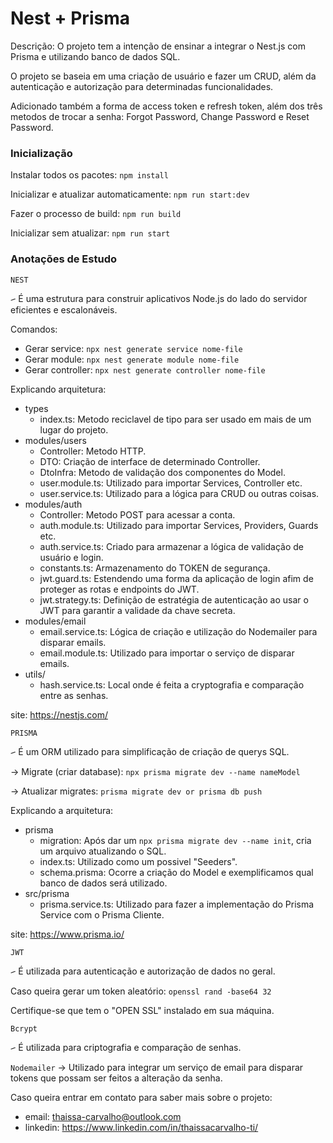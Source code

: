 # Nest + Prisma

Descrição: O projeto tem a intenção de ensinar a integrar o Nest.js com Prisma e utilizando banco de dados SQL.

O projeto se baseia em uma criação de usuário e fazer um CRUD, além da autenticação e autorização para determinadas funcionalidades.

Adicionado também a forma de access token e refresh token, além dos três metodos de trocar a senha: Forgot Password, Change Password e Reset Password.

### Inicialização

Instalar todos os pacotes: `npm install`

Inicializar e atualizar automaticamente: `npm run start:dev`

Fazer o processo de build: `npm run build`

Inicializar sem atualizar: `npm run start`

### Anotações de Estudo

`NEST`

꠳ É uma estrutura para construir aplicativos Node.js do lado do servidor eficientes e escalonáveis.

Comandos:

-   Gerar service: `npx nest generate service nome-file`
-   Gerar module: `npx nest generate module nome-file`
-   Gerar controller: `npx nest generate controller nome-file`

Explicando arquitetura:

-   types
    -   index.ts: Metodo reciclavel de tipo para ser usado em mais de um lugar do projeto.
-   modules/users
    -   Controller: Metodo HTTP.
    -   DTO: Criação de interface de determinado Controller.
    -   DtoInfra: Metodo de validação dos componentes do Model.
    -   user.module.ts: Utilizado para importar Services, Controller etc.
    -   user.service.ts: Utilizado para a lógica para CRUD ou outras coisas.
-   modules/auth
    -   Controller: Metodo POST para acessar a conta.
    -   auth.module.ts: Utilizado para importar Services, Providers, Guards etc.
    -   auth.service.ts: Criado para armazenar a lógica de validação de usuário e login.
    -   constants.ts: Armazenamento do TOKEN de segurança.
    -   jwt.guard.ts: Estendendo uma forma da aplicação de login afim de proteger as rotas e endpoints do JWT.
    -   jwt.strategy.ts: Definição de estratégia de autenticação ao usar o JWT para garantir a validade da chave secreta.
-   modules/email
    -   email.service.ts: Lógica de criação e utilização do Nodemailer para disparar emails.
    -   email.module.ts: Utilizado para importar o serviço de disparar emails.
-   utils/
    -   hash.service.ts: Local onde é feita a cryptografia e comparação entre as senhas.

site: https://nestjs.com/

`PRISMA`

꠳ É um ORM utilizado para simplificação de criação de querys SQL.

-> Migrate (criar database): `npx prisma migrate dev --name nameModel`

-> Atualizar migrates: `prisma migrate dev or prisma db push`

Explicando a arquitetura:

-   prisma
    -   migration: Após dar um `npx prisma migrate dev --name init`, cria um arquivo atualizando o SQL.
    -   index.ts: Utilizado como um possivel "Seeders".
    -   schema.prisma: Ocorre a criação do Model e exemplificamos qual banco de dados será utilizado.
-   src/prisma
    -   prisma.service.ts: Utilizado para fazer a implementação do Prisma Service com o Prisma Cliente.

site: https://www.prisma.io/

`JWT`

꠳ É utilizada para autenticação e autorização de dados no geral.

Caso queira gerar um token aleatório: `openssl rand -base64 32`

Certifique-se que tem o "OPEN SSL" instalado em sua máquina.

`Bcrypt`

꠳ É utilizada para criptografia e comparação de senhas.

`Nodemailer`
-> Utilizado para integrar um serviço de email para disparar tokens que possam ser feitos a alteração da senha.

Caso queira entrar em contato para saber mais sobre o projeto:

-   email: thaissa-carvalho@outlook.com
-   linkedin: https://www.linkedin.com/in/thaissacarvalho-ti/
